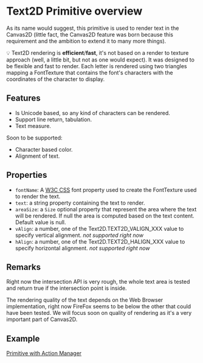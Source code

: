 # Text2D Primitive overview

As its name would suggest, this primitive is used to render text in the Canvas2D (little fact, the Canvas2D feature was born because this requirement and the ambition to extend it to many more things).

:bulb: Text2D rendering is **efficient**/**fast**, it's not based on a render to texture approach (well, a little bit, but not as one would expect). It was designed to be flexible and fast to render. Each letter is rendered using two triangles mapping a FontTexture that contains the font's characters with the coordinates of the character to display.

## Features

 - Is Unicode based, so any kind of characters can be rendered.
 - Support line return, tabulation.
 - Text measure.
 
Soon to be supported:

 - Character based color.
 - Alignment of text.

## Properties

 - `fontName`: A [W3C CSS](https://www.w3.org/wiki/CSS/Properties/font) font property used to create the FontTexture used to render the text.
 - `text`: a string property containing the text to render.
 - `areaSize`: a `Size` optional property that represent the area where the text will be rendered. If null the area is computed based on the text content. Default value is null.
 - `vAlign`: a number, one of the Text2D.TEXT2D_VALIGN_XXX value to specify vertical alignment. *not supported right now*
 - `hAlign`: a number, one of the Text2D.TEXT2D_HALIGN_XXX value to specify horizontal alignment. *not supported right now*

## Remarks

Right now the intersection API is very rough, the whole text area is tested and return true if the intersection point is inside.

The rendering quality of the text depends on the Web Browser implementation, right now FireFox seems to be below the other that could have been tested. We will focus soon on quality of rendering as it's a very important part of Canvas2D.

## Example

[Primitive with Action Manager](http://babylonjs-playground.com/#1ONKPJ#1)


